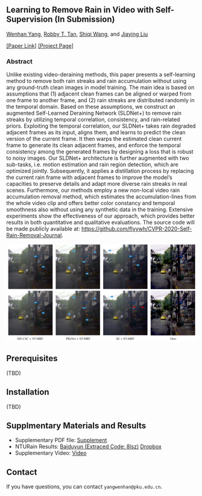 ## Learning to Remove Rain in Video with Self-Supervision (In Submission)

[Wenhan Yang](https://flyywh.github.io/index.html), 
[Robby T. Tan](https://tanrobby.github.io/pub.html),
[Shiqi Wang](https://www.cs.cityu.edu.hk/~shiqwang/),
and [Jiaying Liu](http://www.icst.pku.edu.cn/struct/people/liujiaying.html) 

[[Paper Link]](http://39.96.165.147/Pub%20Files/2021/ywh_submission21_2.pdf)
[[Project Page]](https://github.com/flyywh/CVPR-2020-Self-Rain-Removal-Journal)

### Abstract

Unlike existing video-deraining methods, this paper presents a self-learning method to remove both rain streaks and rain accumulation without using any ground-truth clean images in model training. The main idea is based on assumptions that (1) adjacent clean frames can be aligned or warped from one frame to another frame, and (2) rain streaks are distributed randomly in the temporal domain. Based on these assumptions, we construct an augmented Self-Learned Deraining Network (SLDNet+) to remove rain streaks by utilizing temporal correlation, consistency, and rain-related priors. Exploiting the temporal correlation, our SLDNet+ takes rain degraded adjacent frames as its input, aligns them, and learns to predict the clean version of the current frame. It then warps the estimated clean current frame to generate its clean adjacent frames, and enforce the temporal consistency among the generated frames by designing a loss that is robust to noisy images. Our SLDNet+ architecture is further augmented with two sub-tasks, i.e. motion estimation and rain region detection, which are optimized jointly. Subsequently, it applies a distillation process by replacing the current rain frame with adjacent frames to improve the model’s capacities to preserve details and adapt more diverse rain streaks in real scenes. Furthermore, our methods employ a new non-local video rain accumulation removal method, which estimates the accumulation-lines from the whole video clip and offers better color constancy and temporal smoothness also without using any synthetic data in the training. Extensive experiments show the effectiveness of our approach, which provides better results in both quantitative and qualitative evaluations. The source code will be made publicly available at: https://github.com/flyywh/CVPR-2020-Self-Rain-Removal-Journal.

<img src="teaser/teaser_SLDNet+.png" > 

## Prerequisites
(TBD)

## Installation
(TBD)

## Supplmentary Materials and Results
- Supplementary PDF file: [Supplement](https://github.com/flyywh/CVPR-2020-Self-Rain-Removal-Journal/blob/main/pdf/TPAMI-Self-Video-Deraining-Sup-v2.pdf)
- NTURain Results: [Baiduyun (Extraced Code: 8lsz)](https://pan.baidu.com/s/1BzM2dxsc96ff8xQwXvfqRQ) [Dropbox](https://www.dropbox.com/sh/iahn70id0kbzjr9/AACrPkDOBHPS6vwbYMLuppHEa?dl=0)
- Supplementary Video: [Video](https://github.com/flyywh/CVPR-2020-Self-Rain-Removal-Journal/blob/main/pdf/TPAMI-Self-Video-Deraining-Sup-v2.pdf)

## Contact
If you have questions, you can contact `yangwenhan@pku.edu.cn`.